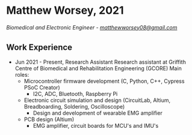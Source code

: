 # Matthew Worsey,   2021
###### Biomedical and Electronic Engineer -  matthewworsey08@gmail.com

## Work Experience
- Jun 2021 - Present,   Research Assistant
Research assistant at Griffith Centre of Biomedical and Rehabilitation Engineering (GCORE)
Main roles:
  - Microcontroller firmware development (C, Python, C++, Cypress PSoC Creator)
    - I2C, ADC, Bluetooth, Raspberry Pi
  - Electronic circuit simulation and design (CircuitLab, Altium, Breadboarding, Soldering, Oscilloscope)
    - Design and development of wearable EMG amplifier
  - PCB design (Altium)
    - EMG amplifier, circuit boards for MCU's and IMU's
